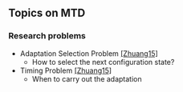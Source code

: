 ## Topics on MTD

### Research problems
- Adaptation Selection Problem [[Zhuang15]](http://people.cis.ksu.edu/~sdeloach/publications/Conference/MTD15-attacktheory.pdf)
  - How to select the next configuration state?
- Timing Problem [[Zhuang15]](http://people.cis.ksu.edu/~sdeloach/publications/Conference/MTD15-attacktheory.pdf)
  - When to carry out the adaptation 
